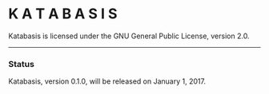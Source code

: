 # K A T A B A S I S

Katabasis is licensed under the GNU General Public License, version 2.0.

---

### Status

Katabasis, version 0.1.0, will be released on January 1, 2017.
